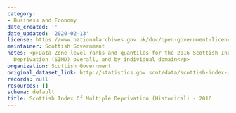 ```yaml
---
category:
- Business and Economy
date_created: ''
date_updated: '2020-02-13'
license: https://www.nationalarchives.gov.uk/doc/open-government-licence/version/3/
maintainer: Scottish Government
notes: <p>Data Zone level ranks and quantiles for the 2016 Scottish Index of Multiple
  Deprivation (SIMD) overall, and by individual domain</p>
organization: Scottish Government
original_dataset_link: http://statistics.gov.scot/data/scottish-index-of-multiple-deprivation-historical-ii
records: null
resources: []
schema: default
title: Scottish Index Of Multiple Deprivation (Historical) - 2016
---
```

